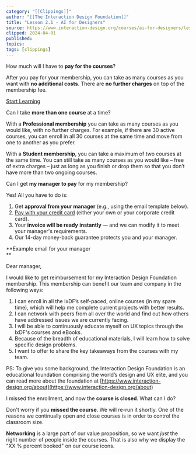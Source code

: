 ```yaml
---
category: "[[Clippings]]"
author: "[[The Interaction Design Foundation]]"
title: "Lesson 2.1 - AI for Designers"
source: https://www.interaction-design.org/courses/ai-for-designers/lessons/2.1
clipped: 2024-04-01
published: 
topics: 
tags: [clippings]
---
```


How much will I have to **pay for the courses**?

After you pay for your membership, you can take as many courses as you want with **no additional costs**. There are **no further charges** on top of the membership fee.

[Start Learning](https://www.interaction-design.org/join)

Can I take **more than one course** at a time?

With a **Professional membership** you can take as many courses as you would like, with no further charges. For example, if there are 30 active courses, you can enroll in all 30 courses at the same time and move from one to another as you prefer.  

With a **Student membership**, you can take a maximum of two courses at the same time. You can still take as many courses as you would like – free of extra charges – just as long as you finish or drop them so that you don’t have more than two ongoing courses. 

Can I get **my manager to pay** for my membership?

Yes! All you have to do is: 

1.  Get **approval from your manager** (e.g., using the email template below).
2.  [Pay with your credit card](https://www.interaction-design.org/join) (either your own or your corporate credit card).
3.  Your **invoice will be ready** **instantly** — and we can modify it to meet your manager's requirements.
4.  Our 14-day money-back guarantee protects you and your manager.

**Example email for your manager  
**

Dear manager, 

I would like to get reimbursement for my Interaction Design Foundation membership. This membership can benefit our team and company in the following ways:

1.  I can enroll in all the IxDF’s self-paced, online courses (in my spare time), which will help me complete current projects with better results.
2.  I can network with peers from all over the world and find out how others have addressed issues we are currently facing.
3.  I will be able to continuously educate myself on UX topics through the IxDF's courses and eBooks. 
4.  Because of the breadth of educational materials, I will learn how to solve specific design problems.
5.  I want to offer to share the key takeaways from the courses with my team.

PS: To give you some background, the Interaction Design Foundation is an educational foundation comprising the world’s design and UX elite, and you can read more about the foundation at [https://www.interaction-design.org/about](https://www.interaction-design.org/about)

I missed the enrollment, and now the **course is closed**. What can I do?

Don't worry if you **missed the course**. We will re-run it shortly. One of the reasons we continually open and close courses is in order to control the classroom size.

**Networking** is a large part of our value proposition, so we want *just* the right number of people inside the courses. That is also why we display the "XX % percent booked" on our course icons.